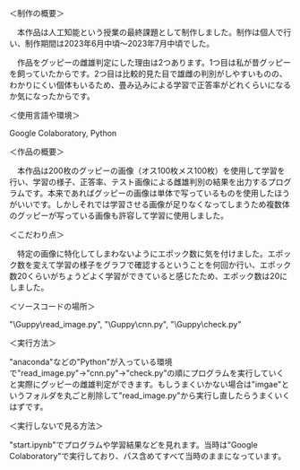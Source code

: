 ＜制作の概要＞

　本作品は人工知能という授業の最終課題として制作しました。制作は個人で行い、制作期間は2023年6月中頃～2023年7月中頃でした。

　作品をグッピーの雌雄判定にした理由は2つあります。1つ目は私が昔グッピーを飼っていたからです。2つ目は比較的見た目で雄雌の判別がしやすいものの、わかりにくい個体もいるため、畳み込みによる学習で正答率がどれくらいになるか気になったからです。

＜使用言語や環境＞

Google Colaboratory, Python

＜作品の概要＞

　本作品は200枚のグッピーの画像（オス100枚メス100枚）を使用して学習を行い、学習の様子、正答率、テスト画像による雌雄判別の結果を出力するプログラムです。本来であればグッピーの画像は単体で写っているものを使用したほうがいいです。しかしそれでは学習させる画像が足りなくなってしまうため複数体のグッピーが写っている画像も許容して学習に使用しました。

 ＜こだわり点＞

　特定の画像に特化してしまわないようにエポック数に気を付けました。エポック数を変えて学習の様子をグラフで確認するということを何回か行い、エポック数20くらいがちょうどよく学習ができていると感じたため、エポック数は20にしました。

 ＜ソースコードの場所＞
 
"\Guppy\read_image.py", "\Guppy\cnn.py", "\Guppy\check.py"

 ＜実行方法＞
 
"anaconda"などの"Python"が入っている環境で"read_image.py"→"cnn.py"→"check.py"の順にプログラムを実行していくと実際にグッピーの雌雄判定ができます。もしうまくいかない場合は"imgae"というフォルダを丸ごと削除して"read_image.py"から実行し直したらうまくいくはずです。

＜実行しないで見る方法＞

"start.ipynb"でプログラムや学習結果などを見れます。当時は"Google Colaboratory"で実行しており、パス含めてすべて当時のままになっています。
